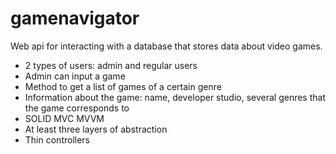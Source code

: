 # gamenavigator

Web api for interacting with a database that stores data about video games.

* 2 types of users: admin and regular users
* Admin can input a game
* Method to get a list of games of a certain genre
* Information about the game: name, developer studio, several genres that the game corresponds to
* SOLID MVC MVVM
* At least three layers of abstraction
* Thin controllers
